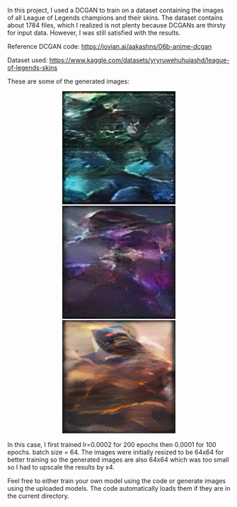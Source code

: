 
In this project, I used a DCGAN to train on a dataset containing the images of all League of Legends champions and their skins.
The dataset contains about 1784 files, which I realized is not plenty because DCGANs are thirsty for input data. However, I was still satisfied with the results.

Reference DCGAN code: https://jovian.ai/aakashns/06b-anime-dcgan

Dataset used: https://www.kaggle.com/datasets/yryruwehuhuiashd/league-of-legends-skins

These are some of the generated images:
<p align="center">
  <img src="Scaled_images/Champ1_scaled.png" width="256" alt="Image 1">
  <img src="Scaled_images/Champ2_scaled.png" width="256" alt="Image 2">
  <img src="Scaled_images/Champ4_scaled.png" width="256" alt="Image 3">
</p>


In this case, I first trained lr=0.0002 for 200 epochs then 0.0001 for 100 epochs. batch size = 64.
The images were initially resized to be 64x64 for better training so the generated images are also 64x64 which was too small so I had to upscale the results by x4.

Feel free to either train your own model using the code or generate images using the uploaded models. The code automatically loads them if they are in the current directory.
